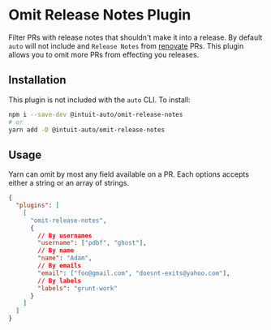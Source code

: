 # Omit Release Notes Plugin

Filter PRs with release notes that shouldn't make it into a release. By default `auto` will not include and `Release Notes` from [renovate](https://renovatebot.com/) PRs. This plugin allows you to omit more PRs from effecting you releases.

## Installation

This plugin is not included with the `auto` CLI. To install:

```sh
npm i --save-dev @intuit-auto/omit-release-notes
# or
yarn add -D @intuit-auto/omit-release-notes
```

## Usage

Yarn can omit by most any field available on a PR. Each options accepts either a string or an array of strings.

```json
{
  "plugins": [
    [
      "omit-release-notes",
      {
        // By usernames
        "username": ["pdbf", "ghost"],
        // By name
        "name": "Adam",
        // By emails
        "email": ["foo@gmail.com", "doesnt-exits@yahoo.com"],
        // By labels
        "labels": "grunt-work"
      }
    ]
  ]
}
```
